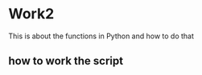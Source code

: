 # Work2

This is about the functions in Python and how to do that 

how to work the script
-----------------------

